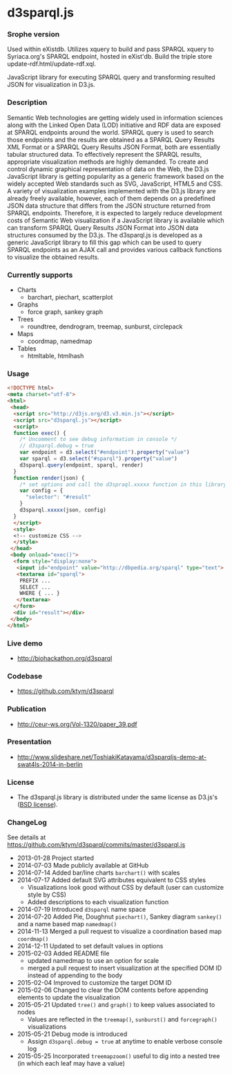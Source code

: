 d3sparql.js
===========
### Srophe version
Used within eXistdb. Utilizes xquery to build and pass SPARQL xquery to Syriaca.org's SPARQL endpoint, hosted in eXist'db. 
Build the triple store update-rdf.html/update-rdf.xql.  


JavaScript library for executing SPARQL query and transforming resulted JSON for visualization in D3.js.

### Description

Semantic Web technologies are getting widely used in information sciences along with the Linked Open Data (LOD) initiative and RDF data are exposed at SPARQL endpoints around the world. SPARQL query is used to search those endpoints and the results are obtained as a SPARQL Query Results XML Format or a SPARQL Query Results JSON Format, both are essentially tabular structured data. To effectively represent the SPARQL results, appropriate visualization methods are highly demanded. To create and control dynamic graphical representation of data on the Web, the D3.js JavaScript library is getting popularity as a generic framework based on the widely accepted Web standards such as SVG, JavaScript, HTML5 and CSS. A variety of visualization examples implemented with the D3.js library are already freely available, however, each of them depends on a predefined JSON data structure that differs from the JSON structure returned from SPARQL endpoints. Therefore, it is expected to largely reduce development costs of Semantic Web visualization if a JavaScript library is available which can transform SPARQL Query Results JSON Format into JSON data structures consumed by the D3.js. The d3sparql.js is developed as a generic JavaScript library to fill this gap which can be used to query SPARQL endpoints as an AJAX call and provides various callback functions to visualize the obtained results.

### Currently supports

* Charts
  * barchart, piechart, scatterplot
* Graphs
  * force graph, sankey graph
* Trees
  * roundtree, dendrogram, treemap, sunburst, circlepack
* Maps
  * coordmap, namedmap
* Tables
  * htmltable, htmlhash

### Usage

```html
<!DOCTYPE html>
<meta charset="utf-8">
<html>
 <head>
  <script src="http://d3js.org/d3.v3.min.js"></script>
  <script src="d3sparql.js"></script>
  <script>
  function exec() {
    /* Uncomment to see debug information in console */
    // d3sparql.debug = true
    var endpoint = d3.select("#endpoint").property("value")
    var sparql = d3.select("#sparql").property("value")
    d3sparql.query(endpoint, sparql, render)
  }
  function render(json) {
    /* set options and call the d3spraql.xxxxx function in this library ... */
    var config = {
	  "selector": "#result"
	}
    d3sparql.xxxxx(json, config)
  }
  </script>
  <style>
  <!-- customize CSS -->
  </style>
 </head>
 <body onload="exec()">
  <form style="display:none">
   <input id="endpoint" value="http://dbpedia.org/sparql" type="text">
   <textarea id="sparql">
    PREFIX ...
    SELECT ...
    WHERE { ... }
   </textarea>
  </form>
  <div id="result"></div>
 </body>
</html>
```

### Live demo

* http://biohackathon.org/d3sparql

### Codebase

* https://github.com/ktym/d3sparql

### Publication

* http://ceur-ws.org/Vol-1320/paper_39.pdf

### Presentation

* http://www.slideshare.net/ToshiakiKatayama/d3sparqljs-demo-at-swat4ls-2014-in-berlin

### License

* The d3sparql.js library is distributed under the same license as D3.js's ([BSD license](http://opensource.org/licenses/BSD-3-Clause)).

### ChangeLog

See details at https://github.com/ktym/d3sparql/commits/master/d3sparql.js

* 2013-01-28 Project started
* 2014-07-03 Made publicly available at GitHub
* 2014-07-14 Added bar/line charts ```barchart()``` with scales
* 2014-07-17 Added default SVG attributes equivalent to CSS styles
  * Visualizations look good without CSS by default (user can customize style by CSS)
  * Added descriptions to each visualization function
* 2014-07-19 Introduced ```d3sparql``` name space
* 2014-07-20 Added Pie, Doughnut ```piechart()```, Sankey diagram ```sankey()``` and a name based map ```namedmap()```
* 2014-11-13 Merged a pull request to visualize a coordination based map ```coordmap()```
* 2014-12-11 Updated to set default values in options
* 2015-02-03 Added README file
  * updated namedmap to use an option for scale
  * merged a pull request to insert visualization at the specified DOM ID instead of appending to the body
* 2015-02-04 Improved to customize the target DOM ID
* 2015-02-06 Changed to clear the DOM contents before appending elements to update the visualization
* 2015-05-21 Updated ```tree()``` and ```graph()``` to keep values associated to nodes
  * Values are reflected in the ```treemap()```, ```sunburst()``` and ```forcegraph()``` visualizations
* 2015-05-21 Debug mode is introduced
  * Assign ```d3sparql.debug = true``` at anytime to enable verbose console log
* 2015-05-25 Incorporated ```treemapzoom()``` useful to dig into a nested tree (in which each leaf may have a value)


